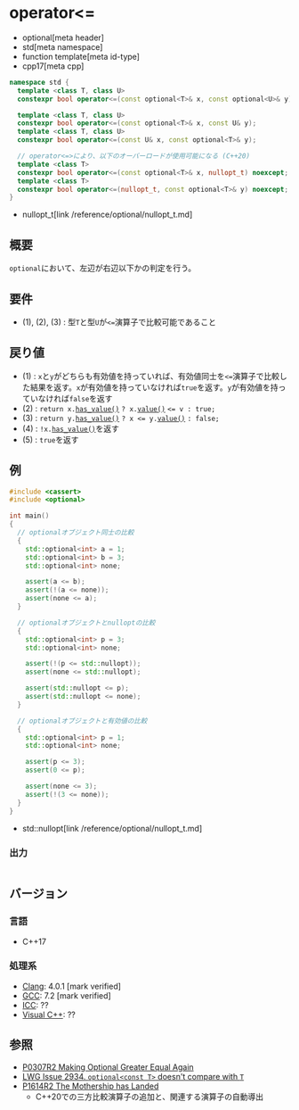 # operator<=
* optional[meta header]
* std[meta namespace]
* function template[meta id-type]
* cpp17[meta cpp]

```cpp
namespace std {
  template <class T, class U>
  constexpr bool operator<=(const optional<T>& x, const optional<U>& y); // (1) C++17

  template <class T, class U>
  constexpr bool operator<=(const optional<T>& x, const U& y);           // (2) C++17
  template <class T, class U>
  constexpr bool operator<=(const U& x, const optional<T>& y);           // (3) C++17

  // operator<=>により、以下のオーバーロードが使用可能になる (C++20)
  template <class T>
  constexpr bool operator<=(const optional<T>& x, nullopt_t) noexcept;   // (4) C++17
  template <class T>
  constexpr bool operator<=(nullopt_t, const optional<T>& y) noexcept;   // (5) C++17
}
```
* nullopt_t[link /reference/optional/nullopt_t.md]

## 概要
`optional`において、左辺が右辺以下かの判定を行う。


## 要件
- (1), (2), (3) : 型`T`と型`U`が`<=`演算子で比較可能であること


## 戻り値
- (1) : `x`と`y`がどちらも有効値を持っていれば、有効値同士を`<=`演算子で比較した結果を返す。`x`が有効値を持っていなければ`true`を返す。`y`が有効値を持っていなければ`false`を返す
- (2) : `return x.`[`has_value()`](has_value.md) `? x.`[`value()`](value.md) `<= v : true;`
- (3) : `return y.`[`has_value()`](has_value.md) `? x <= y.`[`value()`](value.md) `: false;`
- (4) : `!x.`[`has_value()`](has_value.md)を返す
- (5) : `true`を返す


## 例
```cpp example
#include <cassert>
#include <optional>

int main()
{
  // optionalオブジェクト同士の比較
  {
    std::optional<int> a = 1;
    std::optional<int> b = 3;
    std::optional<int> none;

    assert(a <= b);
    assert(!(a <= none));
    assert(none <= a);
  }

  // optionalオブジェクトとnulloptの比較
  {
    std::optional<int> p = 3;
    std::optional<int> none;

    assert(!(p <= std::nullopt));
    assert(none <= std::nullopt);

    assert(std::nullopt <= p);
    assert(std::nullopt <= none);
  }

  // optionalオブジェクトと有効値の比較
  {
    std::optional<int> p = 1;
    std::optional<int> none;

    assert(p <= 3);
    assert(0 <= p);

    assert(none <= 3);
    assert(!(3 <= none));
  }
}
```
* std::nullopt[link /reference/optional/nullopt_t.md]

### 出力
```
```

## バージョン
### 言語
- C++17

### 処理系
- [Clang](/implementation.md#clang): 4.0.1 [mark verified]
- [GCC](/implementation.md#gcc): 7.2 [mark verified]
- [ICC](/implementation.md#icc): ??
- [Visual C++](/implementation.md#visual_cpp): ??


## 参照
- [P0307R2 Making Optional Greater Equal Again](http://www.open-std.org/jtc1/sc22/wg21/docs/papers/2016/p0307r2.pdf)
- [LWG Issue 2934. `optional<const T>` doesn't compare with `T`](https://wg21.cmeerw.net/lwg/issue2934)
- [P1614R2 The Mothership has Landed](https://www.open-std.org/jtc1/sc22/wg21/docs/papers/2019/p1614r2.html)
    - C++20での三方比較演算子の追加と、関連する演算子の自動導出
